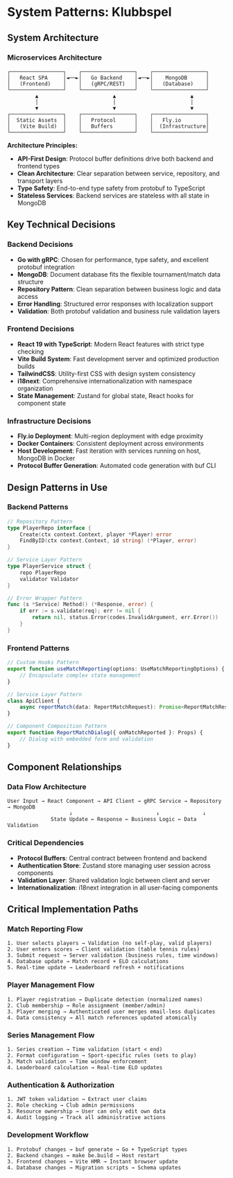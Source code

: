# System Patterns: Klubbspel

## System Architecture

### Microservices Architecture
```
┌─────────────────┐    ┌─────────────────┐    ┌─────────────────┐
│   React SPA     │◄──►│   Go Backend    │◄──►│    MongoDB      │
│   (Frontend)    │    │   (gRPC/REST)   │    │   (Database)    │
└─────────────────┘    └─────────────────┘    └─────────────────┘
         ▲                        ▲                        ▲
         │                        │                        │
         ▼                        ▼                        ▼
┌─────────────────┐    ┌─────────────────┐    ┌─────────────────┐
│  Static Assets  │    │   Protocol      │    │   Fly.io        │
│   (Vite Build)  │    │   Buffers       │    │  (Infrastructure│
└─────────────────┘    └─────────────────┘    └─────────────────┘
```

**Architecture Principles:**
- **API-First Design**: Protocol buffer definitions drive both backend and frontend types
- **Clean Architecture**: Clear separation between service, repository, and transport layers
- **Type Safety**: End-to-end type safety from protobuf to TypeScript
- **Stateless Services**: Backend services are stateless with all state in MongoDB

## Key Technical Decisions

### Backend Decisions
- **Go with gRPC**: Chosen for performance, type safety, and excellent protobuf integration
- **MongoDB**: Document database fits the flexible tournament/match data structure
- **Repository Pattern**: Clean separation between business logic and data access
- **Error Handling**: Structured error responses with localization support
- **Validation**: Both protobuf validation and business rule validation layers

### Frontend Decisions
- **React 19 with TypeScript**: Modern React features with strict type checking
- **Vite Build System**: Fast development server and optimized production builds
- **TailwindCSS**: Utility-first CSS with design system consistency
- **i18next**: Comprehensive internationalization with namespace organization
- **State Management**: Zustand for global state, React hooks for component state

### Infrastructure Decisions
- **Fly.io Deployment**: Multi-region deployment with edge proximity
- **Docker Containers**: Consistent deployment across environments
- **Host Development**: Fast iteration with services running on host, MongoDB in Docker
- **Protocol Buffer Generation**: Automated code generation with buf CLI

## Design Patterns in Use

### Backend Patterns
```go
// Repository Pattern
type PlayerRepo interface {
    Create(ctx context.Context, player *Player) error
    FindByID(ctx context.Context, id string) (*Player, error)
}

// Service Layer Pattern
type PlayerService struct {
    repo PlayerRepo
    validator Validator
}

// Error Wrapper Pattern
func (s *Service) Method() (*Response, error) {
    if err := s.validate(req); err != nil {
        return nil, status.Error(codes.InvalidArgument, err.Error())
    }
}
```

### Frontend Patterns
```typescript
// Custom Hooks Pattern
export function useMatchReporting(options: UseMatchReportingOptions) {
    // Encapsulate complex state management
}

// Service Layer Pattern
class ApiClient {
    async reportMatch(data: ReportMatchRequest): Promise<ReportMatchResponse>
}

// Component Composition Pattern
export function ReportMatchDialog({ onMatchReported }: Props) {
    // Dialog with embedded form and validation
}
```

## Component Relationships

### Data Flow Architecture
```
User Input → React Component → API Client → gRPC Service → Repository → MongoDB
                    ↓                           ↓              ↓
              State Update ← Response ← Business Logic ← Data Validation
```

### Critical Dependencies
- **Protocol Buffers**: Central contract between frontend and backend
- **Authentication Store**: Zustand store managing user session across components
- **Validation Layer**: Shared validation logic between client and server
- **Internationalization**: i18next integration in all user-facing components

## Critical Implementation Paths

### Match Reporting Flow
```
1. User selects players → Validation (no self-play, valid players)
2. User enters scores → Client validation (table tennis rules)
3. Submit request → Server validation (business rules, time windows)
4. Database update → Match record + ELO calculations
5. Real-time update → Leaderboard refresh + notifications
```

### Player Management Flow
```
1. Player registration → Duplicate detection (normalized names)
2. Club membership → Role assignment (member/admin)
3. Player merging → Authenticated user merges email-less duplicates
4. Data consistency → All match references updated atomically
```

### Series Management Flow
```
1. Series creation → Time validation (start < end)
2. Format configuration → Sport-specific rules (sets to play)
3. Match validation → Time window enforcement
4. Leaderboard calculation → Real-time ELO updates
```

### Authentication & Authorization
```
1. JWT token validation → Extract user claims
2. Role checking → Club admin permissions
3. Resource ownership → User can only edit own data
4. Audit logging → Track all administrative actions
```

### Development Workflow
```
1. Protobuf changes → buf generate → Go + TypeScript types
2. Backend changes → make be.build → Host restart
3. Frontend changes → Vite HMR → Instant browser update
4. Database changes → Migration scripts → Schema updates
```